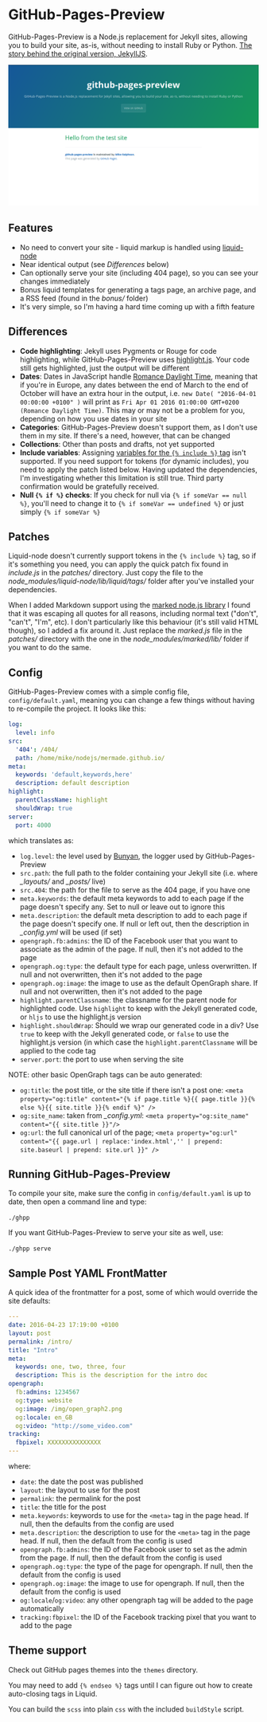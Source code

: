 # GitHub-Pages-Preview

GitHub-Pages-Preview is a Node.js replacement for Jekyll sites, allowing you to build your site, as-is, without needing to install Ruby or Python. [The story behind the original version, JekyllJS](http://divillysausages.com/2016/01/24/leaving-jekyll-behind/).

![Screenshot](https://github.com/MikeRalphson/github-pages-preview/blob/master/docs/ghpp1.png?raw=true)

## Features ##

- No need to convert your site - liquid markup is handled using [liquid-node](https://github.com/sirlantis/liquid-node)
- Near identical output (see *Differences* below)
- Can optionally serve your site (including 404 page), so you can see your changes immediately
- Bonus liquid templates for generating a tags page, an archive page, and a RSS feed (found in the *bonus/* folder)
- It's very simple, so I'm having a hard time coming up with a fifth feature

## Differences ##

- **Code highlighting**: Jekyll uses Pygments or Rouge for code highlighting, while GitHub-Pages-Preview uses [highlight.js](https://highlightjs.org/). Your code still gets highlighted, just the output will be different
- **Dates**: Dates in JavaScript handle [Romance Daylight Time](https://en.wikipedia.org/wiki/Central_European_Time), meaning that if you're in Europe, any dates between the end of March to the end of October will have an extra hour in the output, i.e. `new Date( "2016-04-01 00:00:00 +0100" )` will print as `Fri Apr 01 2016 01:00:00 GMT+0200 (Romance Daylight Time)`. This may or may not be a problem for you, depending on how you use dates in your site
- **Categories**: GitHub-Pages-Preview doesn't support them, as I don't use them in my site. If there's a need, however, that can be changed
- **Collections**: Other than posts and drafts, not yet supported
- **Include variables**: Assigning [variables for the `{% include %}` tag](http://jekyllrb.com/docs/templates/#includes) isn't supported. If you need support for tokens (for dynamic includes), you need to apply the patch listed below. Having updated the dependencies, I'm investigating whether this limitation is still true. Third party confirmation would be gratefully received.
- **Null `{% if %}` checks**: If you check for null via `{% if someVar == null %}`, you'll need to change it to `{% if someVar == undefined %}` or just simply `{% if someVar %}`

## Patches ##

Liquid-node doesn't currently support tokens in the `{% include %}` tag, so if it's something you need, you can apply the quick patch fix found in *include.js* in the *patches/* directory. Just copy the file to the *node_modules/liquid-node/lib/liquid/tags/* folder after you've installed your dependencies.

When I added Markdown support using the [marked node.js library](https://github.com/chjj/marked) I found that it was escaping all quotes for all reasons, including normal text ("don't", "can't", "I'm", etc). I don't particularly like this behaviour (it's still valid HTML though), so I added a fix around it. Just replace the *marked.js* file in the *patches/* directory with the one in the *node_modules/marked/lib/* folder if you want to do the same.

## Config ##

GitHub-Pages-Preview comes with a simple config file, `config/default.yaml`, meaning you can change a few things without having to re-compile the project. It looks like this:

```yaml
log:
  level: info
src:
  '404': /404/
  path: /home/mike/nodejs/mermade.github.io/
meta:
  keywords: 'default,keywords,here'
  description: default description
highlight:
  parentClassName: highlight
  shouldWrap: true
server:
  port: 4000
```

which translates as:

- `log.level`: the level used by [Bunyan](https://github.com/trentm/node-bunyan), the logger used by GitHub-Pages-Preview
- `src.path`: the full path to the folder containing your Jekyll site (i.e. where *_layouts/* and *_posts/* live)
- `src.404`: the path for the file to serve as the 404 page, if you have one
- `meta.keywords`: the default meta keywords to add to each page if the page doesn't specify any. Set to null or leave out to ignore this
- `meta.description`: the default meta description to add to each page if the page doesn't specify one. If null or left out, then the description in *_config.yml* will be used (if set)
- `opengraph.fb:admins`: the ID of the Facebook user that you want to associate as the admin of the page. If null, then it's not added to the page
- `opengraph.og:type`: the default type for each page, unless overwritten. If null and not overwritten, then it's not added to the page
- `opengraph.og:image`: the image to use as the default OpenGraph share. If null and not overwritten, then it's not added to the page
- `highlight.parentClassname`: the classname for the parent node for highlighted code. Use `highlight` to keep with the Jekyll generated code, or `hljs` to use the highlight.js version
- `highlight.shouldWrap`: Should we wrap our generated code in a div? Use `true` to keep with the Jekyll generated code, or `false` to use the highlight.js version (in which case the `highlight.parentClassname` will be applied to the code tag
- `server.port`: the port to use when serving the site

NOTE: other basic OpenGraph tags can be auto generated:

- `og:title`: the post title, or the site title if there isn't a post one: `<meta property="og:title" content="{% if page.title %}{{ page.title }}{% else %}{{ site.title }}{% endif %}" />`
- `og:site_name`: taken from *_config.yml*: `<meta property="og:site_name" content="{{ site.title }}"/>`
- `og:url`: the full canonical url of the page; `<meta property="og:url" content="{{ page.url | replace:'index.html','' | prepend: site.baseurl | prepend: site.url }}" />`

## Running GitHub-Pages-Preview ##

To compile your site, make sure the config in `config/default.yaml` is up to date, then open a command line and type:

`./ghpp`

If you want GitHub-Pages-Preview to serve your site as well, use:

`./ghpp serve`

## Sample Post YAML FrontMatter ##

A quick idea of the frontmatter for a post, some of which would override the site defaults:

```yaml
---
date: 2016-04-23 17:19:00 +0100
layout: post
permalink: /intro/
title: "Intro"
meta:
  keywords: one, two, three, four
  description: This is the description for the intro doc
opengraph:
  fb:admins: 1234567
  og:type: website
  og:image: /img/open_graph2.png
  og:locale: en_GB
  og:video: "http://some_video.com"
tracking:
  fbpixel: XXXXXXXXXXXXXXX
---
```

where:

- `date`: the date the post was published
- `layout`: the layout to use for the post
- `permalink`: the permalink for the post
- `title`: the title for the post
- `meta.keywords`: keywords to use for the `<meta>` tag in the page head. If null, then the defaults from the config are used
- `meta.description`: the description to use for the `<meta>` tag in the page head. If null, then the default from the config is used
- `opengraph.fb:admins`: the ID of the Facebook user to set as the admin from the page. If null, then the default from the config is used
- `opengraph.og:type`: the type of the page for opengraph. If null, then the default from the config is used
- `opengraph.og:image`: the image to use for opengraph. If null, then the default from the config is used
- `og:locale`/`og:video`: any other opengraph tag will be added to the page automatically
- `tracking:fbpixel`: the ID of the Facebook tracking pixel that you want to add to the page

## Theme support

Check out GitHub pages themes into the `themes` directory.

You may need to add `{% endseo %}` tags until I can figure out how to create auto-closing tags in Liquid.

You can build the `scss` into plain `css` with the included `buildStyle` script.
